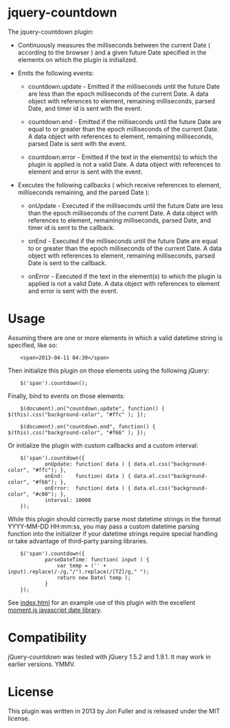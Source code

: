 jquery-countdown
================
The jquery-countdown plugin:
- Continuously measures the milliseconds between the current Date ( according to the browser )
  and a given future Date specified in the elements on which the plugin is initialized.

- Emits the following events:
   - countdown.update - Emitted if the milliseconds until the future Date are less than the epoch milliseconds of the
                        current Date. A data object with references to element, remaining milliseconds, parsed Date, and timer id
                        is sent with the event.

   - countdown.end    - Emitted if the milliseconds until the future Date are equal to or greater than the epoch
                        milliseconds of the current Date. A data object with references to element, remaining milliseconds, parsed Date
                        is sent with the event.

   - countdown.error  - Emitted if the text in the element(s) to which the plugin is applied is not a valid Date.
                        A data object with references to element and error is sent with the event.


- Executes the following callbacks ( which receive references to element, milliseconds remaining, and the parsed Date ):
   - onUpdate         - Executed if the milliseconds until the future Date are less than the epoch milliseconds of the
                        current Date. A data object with references to element, remaining milliseconds, parsed Date, and timer id
                        is sent to the callback.

   - onEnd            - Executed if the milliseconds until the future Date are equal to or greater than the epoch
                        milliseconds of the current Date. A data object with references to element, remaining milliseconds, parsed Date
                        is sent to the callback.

   - onError          - Executed if the text in the element(s) to which the plugin is applied is not a valid Date.
                        A data object with references to element and error is sent with the event.


Usage
=====
Assuming there are one or more elements in which a valid datetime string is specified, like so:

        <span>2013-04-11 04:30</span>

Then initialize this plugin on those elements using the following jQuery:

        $('span').countdown();

Finally, bind to events on those elements:

        $(document).on("countdown.update", function() { $(this).css("background-color", "#ffc" ); });

        $(document).on("countdown.end", function() { $(this).css("background-color", "#f66" ); });

Or initialize the plugin with custom callbacks and a custom interval:

        $('span').countdown({
                onUpdate: function( data ) { data.el.css("background-color", "#ffc"); },
                onEnd:    function( data ) { data.el.css("background-color", "#f66"); },
                onError:  function( data ) { data.el.css("background-color", "#c00"); },
                interval: 10000
        });

While this plugin should correctly parse most datetime strings in the format YYYY-MM-DD HH:mm:ss, you may pass a custom
datetime parsing function into the initializer if your datetime strings require special handling or take advantage
of third-party parsing libraries.

        $('span').countdown({
                parseDateTime: function( input ) {
                    var temp = ('' + input).replace(/-/g,"/").replace(/[TZ]/g," ");
                    return new Date( temp );
                }
        });

See [index.html](index.html) for an example use of this plugin with the excellent [moment.js javascript date library](http://momentjs.com).


Compatibility
=============
jQuery-countdown was tested with jQuery 1.5.2 and 1.9.1. It may work in earlier versions. YMMV.


License
=======

This plugin was written in 2013 by Jon Fuller and is released under the MIT license.
